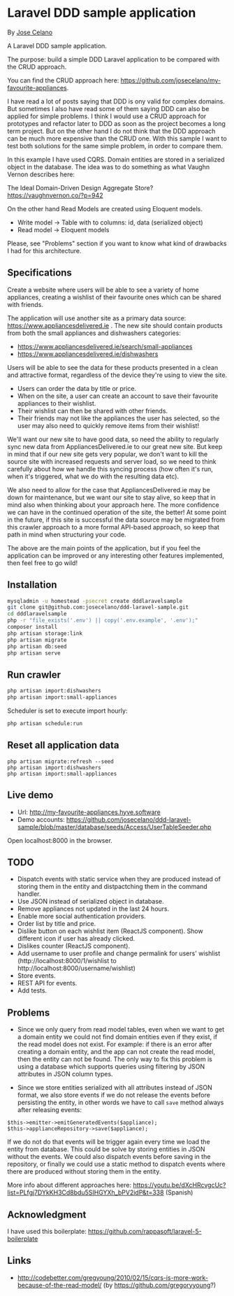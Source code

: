 # Laravel DDD sample application

By [Jose Celano](http://josecelano.com/)

A Laravel DDD sample application.

The purpose: build a simple DDD Laravel application to be compared with the CRUD approach.

You can find the CRUD approach here: https://github.com/josecelano/my-favourite-appliances.

I have read a lot of posts saying that DDD is ony valid for complex domains. But sometimes I also have read some of them 
saying DDD can also be applied for simple problems. I think I would use a CRUD approach for prototypes and refactor
later to DDD as soon as the project becomes a long term project. But on the other hand I do not think that the DDD approach
can be much more expensive than the CRUD one. With this sample I want to test both solutions for the same simple problem,
in order to compare them.

In this example I have used CQRS. Domain entities are stored in a serialized object in the database. The idea was to do something
as what Vaughn Vernon describes here:

The Ideal Domain-Driven Design Aggregate Store?
https://vaughnvernon.co/?p=942 

On the other hand Read Models are created using Eloquent models.

* Write model -> Table with to columns: id, data (serialized object)
* Read model -> Eloquent models

Please, see "Problems" section if you want to know what kind of drawbacks I had for this architecture.

## Specifications

Create a website where users will be able to see a variety of home appliances, creating a wishlist of their favourite ones 
which can be shared with friends.

The application will use another site as a primary data source: https://www.appliancesdelivered.ie .
The new site should contain products from both the small appliances and dishwashers categories:

* https://www.appliancesdelivered.ie/search/small-appliances
* https://www.appliancesdelivered.ie/dishwashers

Users will be able to see the data for these products presented in a clean and attractive format, regardless of the 
device they're using to view the site. 

* Users can order the data by title or price.
* When on the site, a user can create an account to save their favourite appliances to their wishlist.
* Their wishlist can then be shared with other friends.
* Their friends may not like the appliances the user has selected, so the user may also need to quickly remove items 
from their wishlist!

We'll want our new site to have good data, so need the ability to regularly sync new data from
AppliancesDelivered.ie to our great new site. But keep in mind that if our new site gets very popular, we don't want
to kill the source site with increased requests and server load, so we need to think carefully about how we handle this 
syncing process (how often it's run, when it's triggered, what we do with the resulting data etc).

We also need to allow for the case that AppliancesDelivered.ie may be down for maintenance, but we want our site 
to stay alive, so keep that in mind also when thinking about your approach here. The more confidence we can have in 
the continued operation of the site, the better! At some point in the future, if this site is successful the data source 
may be migrated from this crawler approach to a more formal API-based approach, so keep that path in mind when 
structuring your code.

The above are the main points of the application, but if you feel the application can be improved or any interesting 
other features implemented, then feel free to go wild!

## Installation

```bash
mysqladmin -u homestead -psecret create dddlaravelsample
git clone git@github.com:josecelano/ddd-laravel-sample.git
cd dddlaravelsample
php -r "file_exists('.env') || copy('.env.example', '.env');"
composer install
php artisan storage:link
php artisan migrate
php artisan db:seed
php artisan serve
```

## Run crawler

```bash
php artisan import:dishwashers
php artisan import:small-appliances
```

Scheduler is set to execute import hourly:

```bash
php artisan schedule:run
```

## Reset all application data

```
php artisan migrate:refresh --seed
php artisan import:dishwashers
php artisan import:small-appliances
```

## Live demo

* Url: http://my-favourite-appliances.hyve.software
* Demo accounts: https://github.com/josecelano/ddd-laravel-sample/blob/master/database/seeds/Access/UserTableSeeder.php

Open localhost:8000 in the browser.

## TODO

* Dispatch events with static service when they are produced instead of storing them in the entity and distpactching them
  in the command handler.
* Use JSON instead of serialized object in database.
* Remove appliances not updated in the last 24 hours.
* Enable more social authentication providers.
* Order list by title and price.
* Dislike button on each wishlist item (ReactJS component). Show different icon if user has already clicked.
* Dislikes counter (ReactJS component).
* Add username to user profile and change permalink for users' wishlist (http://localhost:8000/1/wishlist to http://localhost:8000/username/wishlist)
* Store events.
* REST API for events.
* Add tests.

## Problems

* Since we only query from read model tables, even when we want to get a domain entity we could not find domain entities 
even if they exist, if the read model does not exist. For example: if there is an error after creating a domain entity,
 and the app can not create the read model, then the entity can not be found. The only way to fix this problem is using 
 a database which supports queries using filtering by JSON attributes in JSON column types.

* Since we store entities serialized with all attributes instead of JSON format, we also store events if we do not
release the events before persisting the entity, in other words we have to call `save` method always after releasing events:

```
$this->emitter->emitGeneratedEvents($appliance);
$this->applianceRepository->save($appliance);
```

If we do not do that events will be trigger again every time we load the entity from database. This could be solve by 
storing entities in JSON without the events. We could also dispatch events before saving in the repository, or finally
we could use a static method to dispatch events where there are produced without storing them in the entity. 

More info about different approaches here:
https://youtu.be/dXcHRcvgcUc?list=PLfgj7DYkKH3Cd8bdu5SIHGYXh_bPV2idP&t=338 (Spanish)

## Acknowledgment

I have used this boilerplate: https://github.com/rappasoft/laravel-5-boilerplate

## Links

* http://codebetter.com/gregyoung/2010/02/15/cqrs-is-more-work-because-of-the-read-model/ (by https://github.com/gregoryyoung?)
